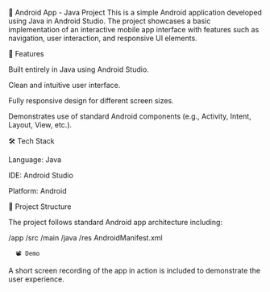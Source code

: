 📱 Android App - Java Project
This is a simple Android application developed using Java in Android Studio. The project showcases a basic implementation of an interactive mobile app interface with features such as navigation, user interaction, and responsive UI elements.


🚀 Features

Built entirely in Java using Android Studio.

Clean and intuitive user interface.

Fully responsive design for different screen sizes.

Demonstrates use of standard Android components (e.g., Activity, Intent, Layout, View, etc.).

🛠 Tech Stack

Language: Java

IDE: Android Studio

Platform: Android

📂 Project Structure

The project follows standard Android app architecture including:

/app
  /src
    /main
      /java
      /res
      AndroidManifest.xml

      📽️ Demo
A short screen recording of the app in action is included to demonstrate the user experience.
